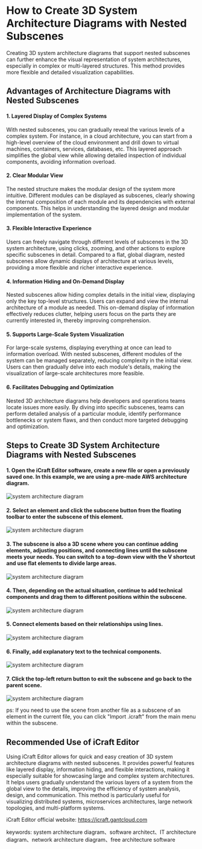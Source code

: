 <!--
 * @Descripttion: 
 * @MainAuthor: 
-->

# How to Create 3D System Architecture Diagrams with Nested Subscenes

Creating 3D system architecture diagrams that support nested subscenes can further enhance the visual representation of system architectures, especially in complex or multi-layered structures. This method provides more flexible and detailed visualization capabilities.

## Advantages of Architecture Diagrams with Nested Subscenes

#### 1. Layered Display of Complex Systems

With nested subscenes, you can gradually reveal the various levels of a complex system. For instance, in a cloud architecture, you can start from a high-level overview of the cloud environment and drill down to virtual machines, containers, services, databases, etc. This layered approach simplifies the global view while allowing detailed inspection of individual components, avoiding information overload.

#### 2. Clear Modular View

The nested structure makes the modular design of the system more intuitive. Different modules can be displayed as subscenes, clearly showing the internal composition of each module and its dependencies with external components. This helps in understanding the layered design and modular implementation of the system.

#### 3. Flexible Interactive Experience

Users can freely navigate through different levels of subscenes in the 3D system architecture, using clicks, zooming, and other actions to explore specific subscenes in detail. Compared to a flat, global diagram, nested subscenes allow dynamic displays of architecture at various levels, providing a more flexible and richer interactive experience.

#### 4. Information Hiding and On-Demand Display

Nested subscenes allow hiding complex details in the initial view, displaying only the key top-level structures. Users can expand and view the internal architecture of a module as needed. This on-demand display of information effectively reduces clutter, helping users focus on the parts they are currently interested in, thereby improving comprehension.

#### 5. Supports Large-Scale System Visualization

For large-scale systems, displaying everything at once can lead to information overload. With nested subscenes, different modules of the system can be managed separately, reducing complexity in the initial view. Users can then gradually delve into each module's details, making the visualization of large-scale architectures more feasible.

#### 6. Facilitates Debugging and Optimization

Nested 3D architecture diagrams help developers and operations teams locate issues more easily. By diving into specific subscenes, teams can perform detailed analysis of a particular module, identify performance bottlenecks or system flaws, and then conduct more targeted debugging and optimization.

## Steps to Create 3D System Architecture Diagrams with Nested Subscenes

#### 1. Open the iCraft Editor software, create a new file or open a previously saved one. In this example, we are using a pre-made AWS architecture diagram.
![system architecture diagram](https://raw.githubusercontent.com/gantFDT/icraft/refs/heads/main/public/blog/subscene/1.jpg)
#### 2. Select an element and click the subscene button from the floating toolbar to enter the subscene of this element.
![system architecture diagram](https://raw.githubusercontent.com/gantFDT/icraft/refs/heads/main/public/blog/subscene/2.jpg)
#### 3. The subscene is also a 3D scene where you can continue adding elements, adjusting positions, and connecting lines until the subscene meets your needs. You can switch to a top-down view with the V shortcut and use flat elements to divide large areas.
![system architecture diagram](https://raw.githubusercontent.com/gantFDT/icraft/refs/heads/main/public/blog/subscene/3.jpg)
#### 4. Then, depending on the actual situation, continue to add technical components and drag them to different positions within the subscene.
![system architecture diagram](https://raw.githubusercontent.com/gantFDT/icraft/refs/heads/main/public/blog/subscene/4.jpg)
#### 5. Connect elements based on their relationships using lines.
![system architecture diagram](https://raw.githubusercontent.com/gantFDT/icraft/refs/heads/main/public/blog/subscene/5.jpg)
#### 6. Finally, add explanatory text to the technical components.
![system architecture diagram](https://raw.githubusercontent.com/gantFDT/icraft/refs/heads/main/public/blog/subscene/6.jpg)
#### 7. Click the top-left return button to exit the subscene and go back to the parent scene.
![system architecture diagram](https://raw.githubusercontent.com/gantFDT/icraft/refs/heads/main/public/blog/subscene/7.jpg)

ps: If you need to use the scene from another file as a subscene of an element in the current file, you can click "Import .icraft" from the main menu within the subscene.

## Recommended Use of iCraft Editor
Using iCraft Editor allows for quick and easy creation of 3D system architecture diagrams with nested subscenes. It provides powerful features like layered display, information hiding, and flexible interactions, making it especially suitable for showcasing large and complex system architectures. It helps users gradually understand the various layers of a system from the global view to the details, improving the efficiency of system analysis, design, and communication. This method is particularly useful for visualizing distributed systems, microservices architectures, large network topologies, and multi-platform systems.

iCraft Editor official website: https://icraft.gantcloud.com

keywords: system architecture diagram、software architect、IT architecture diagram、network architecture diagram、free architecture software